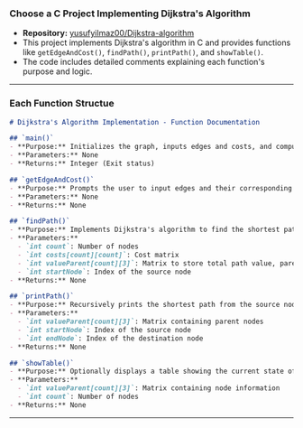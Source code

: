 ### Choose a C Project Implementing Dijkstra's Algorithm

* **Repository:** [yusufyilmaz00/Dijkstra-algorithm](https://github.com/yusufyilmaz00/Dijkstra-algorithm)
* This project implements Dijkstra's algorithm in C and provides functions like `getEdgeAndCost()`, `findPath()`, `printPath()`, and `showTable()`. 
* The code includes detailed comments explaining each function's purpose and logic.

---

### Each Function Structue

```markdown
# Dijkstra's Algorithm Implementation - Function Documentation

## `main()`
- **Purpose:** Initializes the graph, inputs edges and costs, and computes the shortest paths.
- **Parameters:** None
- **Returns:** Integer (Exit status)

## `getEdgeAndCost()`
- **Purpose:** Prompts the user to input edges and their corresponding costs.
- **Parameters:** None
- **Returns:** None

## `findPath()`
- **Purpose:** Implements Dijkstra's algorithm to find the shortest paths from the source node to all other nodes.
- **Parameters:**
  - `int count`: Number of nodes
  - `int costs[count][count]`: Cost matrix
  - `int valueParent[count][3]`: Matrix to store total path value, parent node, and exploration status
  - `int startNode`: Index of the source node
- **Returns:** None

## `printPath()`
- **Purpose:** Recursively prints the shortest path from the source node to the destination node.
- **Parameters:**
  - `int valueParent[count][3]`: Matrix containing parent nodes
  - `int startNode`: Index of the source node
  - `int endNode`: Index of the destination node
- **Returns:** None

## `showTable()`
- **Purpose:** Optionally displays a table showing the current state of each node during the algorithm's execution.
- **Parameters:**
  - `int valueParent[count][3]`: Matrix containing node information
  - `int count`: Number of nodes
- **Returns:** None
```

---

